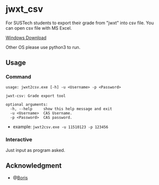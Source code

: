 # jwxt_csv

For SUSTech students to export their grade from "jwxt" into csv file. You can open csv file with MS Excel.

[Windows Download](https://github.com/liziwl/jwxt_csv/releases)

Other OS please use python3 to run.

## Usage

### Command

```
usage: jwxt2csv.exe [-h] -u <Username> -p <Password>

jwxt-csv: Grade export tool

optional arguments:
  -h, --help     show this help message and exit
  -u <Username>  CAS Username.
  -p <Password>  CAS password.
```

* example: `jwxt2csv.exe -u 11510123 -p 123456`

### Interactive

Just input as program asked.

## Acknowledgment

* @[Boris](https://github.com/BorisChenCZY)
